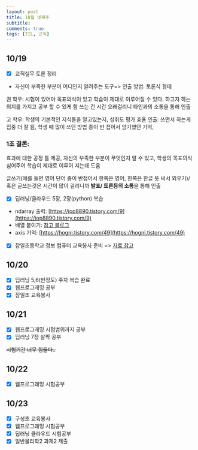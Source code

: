 ```yaml
---
layout: post
title: 10월 넷째주
subtitle: 
comments: true
tags: [TIL, 교직]
---
```


## 10/19

- [x] 교직실무 토론 정리
- 자신이 부족한 부분이 어디인지 알려주는 도구=> 
인출 방법: 토론식 형태

권 학우: 시험이 있어야 목표의식이 있고 학습이 제대로 이루어질 수 있다. 하고자 하는 의지를 가지고 공부 할 수 있게 함
쓰는 건 시간 오래걸리니 타인과의 소통을 통해 인출

고 학우: 학생의 기본적인 지식들을 알고있는지, 성취도 평가
효율 인출: 쓰면서 하는게 집중 더 잘 됨, 학생 때 많이 쓰던 방법 종이 반 접어서 암기했던 기억, 

### 1조 결론: 
효과에 대한 공정 틀 제공, 자신의 부족한 부분이 무엇인지 알 수 있고, 학생의 목표의식 심어주어 학습이 제대로 이루어 지는데 도움

글쓰기(예를 들면 영어 단어 종이 반접어서 한쪽은 영어, 한쪽은 한글 뜻 써서 외우기)/ 혹은 글쓰는것은 시간이 많이 걸리니까 <strong>발표/ 토론등의 소통</strong>을 통해 인출

- [x] 딥러닝/클라우드 5장, 2장(python) 복습

- ndarray 출력: [https://iop8890.tistory.com/9](https://iop8890.tistory.com/9)
- 배열 붙이기: [참고 블로그](https://rfriend.tistory.com/352)
- axis 기억: [https://hogni.tistory.com/49](https://hogni.tistory.com/49)

- [x] 잠일초등학교 정보 컴퓨터 교육봉사 준비 => [자료 참고](http://statkclee.github.io/website-csunplugged/)

## 10/20

- [x] 딥러닝 5,6(반정도) 주차 복습 완료
- [x] 웹프로그래밍 공부 
- [x] 잠일초 교육봉사

## 10/21

- [x] 웹프로그래밍 시험범위까지 공부
- [x] 딥러닝 7장 살짝 공부

<del>시험기간 너무 힘들다..</del>

## 10/22

- [x] 웹프로그래밍 시험공부

## 10/23

- [x] 구성초 교육봉사
- [x] 웹프로그래밍 시험공부
- [x] 딥러닝 클라우드 시험공부
- [x] 일반물리학2 과제2 제출
